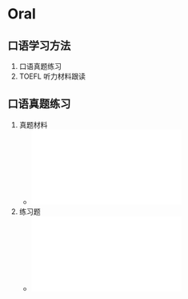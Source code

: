 # Oral

## 口语学习方法
1. 口语真题练习
2. TOEFL 听力材料跟读

## 口语真题练习
1. 真题材料
    + ![2016-2018托福独立口语真题汇总](./2016-2018托福独立口语真题汇总2.pdf)
2. 练习题
    + ![口语练习题思路](./IndependentOral.md)